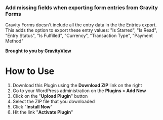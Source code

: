 ### Add missing fields when exporting form entries from Gravity Forms

Gravity Forms doesn't include all the entry data in the the Entries export. This adds the option to export these entry values: "Is Starred", "Is Read", "Entry Status", "Is Fulfilled", "Currency", "Transaction Type", "Payment Method"

__Brought to you by [GravityView](https://gravityview.co)__

# How to Use
1. Download this Plugin using the **Download ZIP** link on the right
2. Go to your WordPress administration on the **Plugins** » **Add New**
3. Click on the "**Upload Plugin**" button
4. Select the ZIP file that you downloaded
5. Click "**Install Now**"
6. Hit the link "**Activate Plugin**"